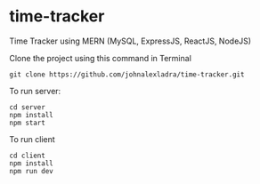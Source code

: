 # time-tracker
Time Tracker using MERN (MySQL, ExpressJS, ReactJS, NodeJS)


Clone the project using this command in Terminal
`````
git clone https://github.com/johnalexladra/time-tracker.git
``````


To run server:
`````
cd server
npm install
npm start
``````

To run client
`````
cd client
npm install
npm run dev
``````
